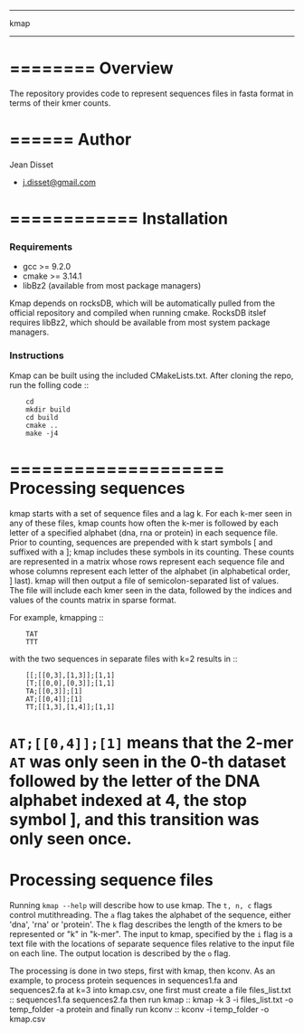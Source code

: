 ****
kmap
****

========
Overview
========
The repository provides code to represent sequences files in fasta format in terms of their kmer counts.

======
Author
======
Jean Disset
 * j.disset@gmail.com
 
============
Installation
============

### Requirements 
- gcc >= 9.2.0 
- cmake >= 3.14.1
- libBz2 (available from most package managers)

Kmap depends on rocksDB, which will be automatically pulled from the official repository and compiled when running cmake. RocksDB itslef requires libBz2, which should be available from most system package managers.

### Instructions

Kmap can be built using the included CMakeLists.txt. 
After cloning the repo, run the folling code ::

```
    cd
    mkdir build
    cd build
    cmake ..
    make -j4
```
    
====================
Processing sequences
====================
kmap starts with a set of sequence files and a lag k.
For each k-mer seen in any of these files, kmap counts how often the k-mer is followed by each letter of a specified alphabet (dna, rna or protein) in each sequence file.
Prior to counting, sequences are prepended with k start symbols [ and suffixed with a ]; kmap includes these symbols in its counting.
These counts are represented in a matrix whose rows represent each sequence file and whose columns represent each letter of the alphabet (in alphabetical order, ] last).
kmap will then output a file of semicolon-separated list of values.
The file will include each kmer seen in the data, followed by the indices and values of the counts matrix in sparse format.

For example, kmapping ::
```
    TAT
    TTT
```
with the two sequences in separate files with k=2 results in ::
```
    [[;[[0,3],[1,3]];[1,1]
    [T;[[0,0],[0,3]];[1,1]
    TA;[[0,3]];[1]
    AT;[[0,4]];[1]
    TT;[[1,3],[1,4]];[1,1]
```

``AT;[[0,4]];[1]`` means that the 2-mer ``AT`` was only seen in the 0-th dataset followed by the letter of the DNA alphabet indexed at 4, the stop symbol ], and this transition was only seen once.
=========================
Processing sequence files
=========================
Running ``kmap --help`` will describe how to use kmap.
The ``t, n, c`` flags control mutithreading.
The ``a`` flag takes the alphabet of the sequence, either 'dna', 'rna' or 'protein'.
The ``k`` flag describes the length of the kmers to be represented or "k" in "k-mer".
The input to kmap, specified by the ``i`` flag is a text file with the locations of separate sequence files relative to the input file on each line.
The output location is described by the ``o`` flag.

The processing is done in two steps, first with kmap, then kconv.
As an example, to process protein sequences in sequences1.fa and sequences2.fa at k=3 into kmap.csv, one first must create a file files_list.txt ::
    sequences1.fa
    sequences2.fa
then run kmap ::
    kmap -k 3 -i files_list.txt -o temp_folder -a protein
and finally run kconv ::
    kconv -i temp_folder -o kmap.csv
